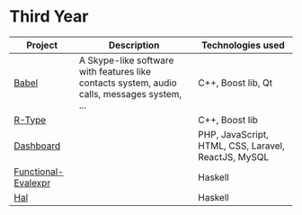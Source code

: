 # Third Year

| Project | Description | Technologies used |
|---------|-------------|-------------------|
| [Babel] | A Skype-like software with features like contacts system, audio calls, messages system, ... | C++, Boost lib, Qt |
| [R-Type] | | C++, Boost lib |
| [Dashboard] |  | PHP, JavaScript, HTML, CSS, Laravel, ReactJS, MySQL |
| [Functional-Evalexpr] |  | Haskell |
| [Hal] |  | Haskell |

[Babel]: https://github.com/kevinpruvost/kevinpruvost_epitech/tree/master/ThirdYear/Babel
[R-Type]: https://github.com/kevinpruvost/kevinpruvost_epitech/tree/master/ThirdYear/R-type
[Dashboard]: https://github.com/kevinpruvost/kevinpruvost_epitech/tree/master/ThirdYear/Dashboard
[Functional-Evalexpr]: https://github.com/kevinpruvost/kevinpruvost_epitech/tree/master/ThirdYear/Functional-Evalexpr
[Hal]: https://github.com/kevinpruvost/kevinpruvost_epitech/tree/master/ThirdYear/Hal
